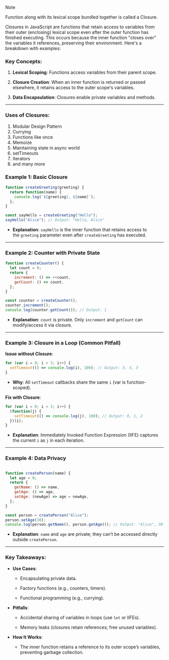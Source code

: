 > [!NOTE]
> Function along with its lexical scope bundled together is called a Closure.

Closures in JavaScript are functions that retain access to variables from their outer (enclosing) lexical scope even after the outer function has finished executing. This occurs because the inner function "closes over" the variables it references, preserving their environment. Here's a breakdown with examples:

### Key Concepts:

1. **Lexical Scoping**: Functions access variables from their parent scope.
    
2. **Closure Creation**: When an inner function is returned or passed elsewhere, it retains access to the outer scope's variables.
    
3. **Data Encapsulation**: Closures enable private variables and methods.
    

---
### Uses of Closures:

1. Modular Design Pattern
2. Currying
3. Functions like once
4. Memoize
5. Maintaining state in async world
6. setTimeouts
7. Iterators
8. and many more
    
### Example 1: Basic Closure



```js
function createGreeting(greeting) {
  return function(name) {
    console.log(`${greeting}, ${name}`);
  };
}

const sayHello = createGreeting("Hello");
sayHello("Alice"); // Output: "Hello, Alice"
```

- **Explanation**: `sayHello` is the inner function that retains access to the `greeting` parameter even after `createGreeting` has executed.
    

---

### Example 2: Counter with Private State



```js
function createCounter() {
  let count = 0;
  return {
    increment: () => ++count,
    getCount: () => count,
  };
}

const counter = createCounter();
counter.increment();
console.log(counter.getCount()); // Output: 1
```

- **Explanation**: `count` is private. Only `increment` and `getCount` can modify/access it via closure.
    

---

### Example 3: Closure in a Loop (Common Pitfall)

**Issue without Closure**:


```js
for (var i = 0; i < 3; i++) {
  setTimeout(() => console.log(i), 100); // Output: 3, 3, 3
}
```

- **Why**: All `setTimeout` callbacks share the same `i` (var is function-scoped).
    

**Fix with Closure**: 



```js
for (var i = 0; i < 3; i++) {
  (function(j) {
    setTimeout(() => console.log(j), 100); // Output: 0, 1, 2
  })(i);
}
```

- **Explanation**: Immediately Invoked Function Expression (IIFE) captures the current `i` as `j` in each iteration.
    

---

### Example 4: Data Privacy


```js

function createPerson(name) {
  let age = 0;
  return {
    getName: () => name,
    getAge: () => age,
    setAge: (newAge) => age = newAge,
  };
}

const person = createPerson("Alice");
person.setAge(30);
console.log(person.getName(), person.getAge()); // Output: "Alice", 30

```
- **Explanation**: `name` and `age` are private; they can’t be accessed directly outside `createPerson`.
    

---

### Key Takeaways:

- **Use Cases**:
    
    - Encapsulating private data.
        
    - Factory functions (e.g., counters, timers).
        
    - Functional programming (e.g., currying).
        
- **Pitfalls**:
    
    - Accidental sharing of variables in loops (use `let` or IIFEs).
        
    - Memory leaks (closures retain references; free unused variables).
        
- **How It Works**:
    
    - The inner function retains a reference to its outer scope’s variables, preventing garbage collection.




